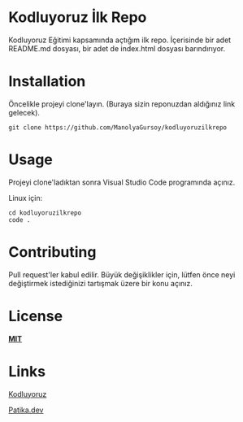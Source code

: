 # **Kodluyoruz İlk Repo**
Kodluyoruz Eğitimi kapsamında açtığım ilk repo.
İçerisinde bir adet README.md dosyası, bir adet de index.html dosyası barındırıyor.
# **Installation**
Öncelikle projeyi clone'layın. 
(Buraya sizin reponuzdan aldığınız link gelecek).

```
git clone https://github.com/ManolyaGursoy/kodluyoruzilkrepo
```

# **Usage**
Projeyi clone'ladıktan sonra Visual Studio Code programında açınız.

Linux için:

```
cd kodluyoruzilkrepo
code .
```
# **Contributing**
Pull request'ler kabul edilir. Büyük değişiklikler için, lütfen önce neyi değiştirmek istediğinizi tartışmak üzere bir konu açınız.
# **License**
[**MIT**](https://choosealicense.com/licenses/mit/)
# **Links**
[Kodluyoruz](https://www.kodluyoruz.org/)

[Patika.dev](https://www.patika.dev/)



